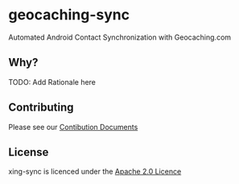 geocaching-sync
===============

Automated Android Contact Synchronization with Geocaching.com

Why?
------
TODO: Add Rationale here

Contributing
------
Please see our [Contibution Documents](https://github.com/hakan42/geocaching-sync/blob/master/CONTRIBUTING.md)

License
-------

xing-sync is licenced under the [Apache 2.0 Licence](http://www.apache.org/licenses/LICENSE-2.0)
